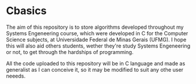 # Cbasics

The aim of this repository is to store algorithms developed throughout my Systems Engeneering course, which were developed in C
for the Computer Science subjects, at Universidade Federal de Minas Gerais (UFMG).
I hope this will also aid others students, wether they're study Systems Engeneering or not, to get through the hardships of 
programming.

All the code uploaded to this repository will be in C language and made as generalist as I can conceive it, so it may be modified to suit any othe user neeeds.

